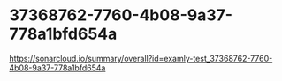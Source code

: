 # 37368762-7760-4b08-9a37-778a1bfd654a
https://sonarcloud.io/summary/overall?id=examly-test_37368762-7760-4b08-9a37-778a1bfd654a
